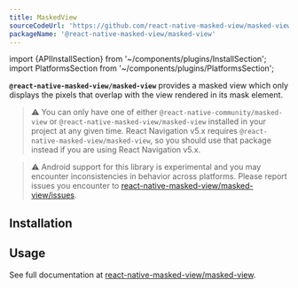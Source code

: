 ```yaml
---
title: MaskedView
sourceCodeUrl: 'https://github.com/react-native-masked-view/masked-view'
packageName: '@react-native-masked-view/masked-view'
---
```


import {APIInstallSection} from '~/components/plugins/InstallSection';
import PlatformsSection from '~/components/plugins/PlatformsSection';

**`@react-native-masked-view/masked-view`** provides a masked view which only displays the pixels that overlap with the view rendered in its mask element.

> ⚠️ You can only have one of either `@react-native-community/masked-view` or `@react-native-masked-view/masked-view` installed in your project at any given time. React Navigation v5.x requires `@react-native-masked-view/masked-view`, so you should use that package instead if you are using React Navigation v5.x.

> ⚠️ Android support for this library is experimental and you may encounter inconsistencies in behavior across platforms. Please report issues you encounter to [react-native-masked-view/masked-view/issues](https://github.com/react-native-masked-view/masked-view).

<PlatformsSection android emulator ios simulator />

## Installation

<APIInstallSection href="https://github.com/react-native-masked-view/masked-view#getting-started" />

## Usage

See full documentation at [react-native-masked-view/masked-view](https://github.com/react-native-masked-view/masked-view).
